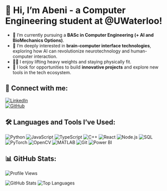 # 👋 Hi, I’m Abeni - a Computer Engineering student at @UWaterloo!

- 🔭 I’m currently pursuing a **BASc in Computer Engineering (+ AI and BioMechanics Options)**.
- 🧠 I’m deeply interested in **brain-computer interface technologies**, exploring how AI can revolutionize neurotechnology and human-computer interaction.
- 🏋️‍♂️ I enjoy lifting heavy weights and staying physically fit.
- 🚀 I look for opportunities to build **innovative projects** and explore new tools in the tech ecosystem.

## 📌 Connect with me:
[![LinkedIn](https://img.shields.io/badge/LinkedIn-blue?style=for-the-badge&logo=linkedin)](https://www.linkedin.com/in/abeni-datta-363282275)  
[![GitHub](https://img.shields.io/badge/GitHub-black?style=for-the-badge&logo=github)](https://github.com/AbeniDatta)

## 🛠️ Languages and Tools I’ve Used:
![Python](https://img.shields.io/badge/Python-blue?style=for-the-badge&logo=python)
![JavaScript](https://img.shields.io/badge/JavaScript-yellow?style=for-the-badge&logo=javascript)
![TypeScript](https://img.shields.io/badge/TypeScript-blue?style=for-the-badge&logo=typescript)
![C++](https://img.shields.io/badge/C++-blue?style=for-the-badge&logo=cplusplus)
![React](https://img.shields.io/badge/React-black?style=for-the-badge&logo=react)
![Node.js](https://img.shields.io/badge/Node.js-green?style=for-the-badge&logo=nodedotjs)
![SQL](https://img.shields.io/badge/SQL-lightblue?style=for-the-badge&logo=postgresql)
![PyTorch](https://img.shields.io/badge/PyTorch-red?style=for-the-badge&logo=pytorch)
![OpenCV](https://img.shields.io/badge/OpenCV-green?style=for-the-badge&logo=opencv)
![MATLAB](https://img.shields.io/badge/MATLAB-orange?style=for-the-badge&logo=mathworks)
![Git](https://img.shields.io/badge/Git-orange?style=for-the-badge&logo=git)
![Power BI](https://img.shields.io/badge/Power%20BI-yellow?style=for-the-badge&logo=powerbi)

## 📊 GitHub Stats:
![Profile Views](https://komarev.com/ghpvc/?username=AbeniDatta&style=for-the-badge)  

![GitHub Stats](https://github-readme-stats.vercel.app/api?username=AbeniDatta&show_icons=true&theme=dark)
![Top Languages](https://github-readme-stats.vercel.app/api/top-langs/?username=AbeniDatta&layout=compact&theme=dark)
